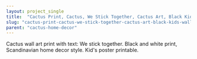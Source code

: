 ```yaml
---
layout: project_single
title:  "Cactus Print, Cactus, We Stick Together, Cactus Art, Black Kids Wall Art, Printable, Kids Art, Childrens Decor, Playroom Art, Prints"
slug: "cactus-print-cactus-we-stick-together-cactus-art-black-kids-wall-art-printable-kids-art"
parent: "cactus-home-decor"
---
```

Cactus wall art print with text: We stick together. Black and white print, Scandinavian home decor style. Kid's poster printable.